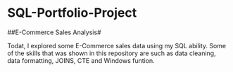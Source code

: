 # SQL-Portfolio-Project

##E-Commerce Sales Analysis#

Todat, I explored some E-Commerce sales data using my SQL ability. Some of the skills that was shown in this repository are such as data cleaning, data formatting, JOINS, CTE and Windows funtion. 
